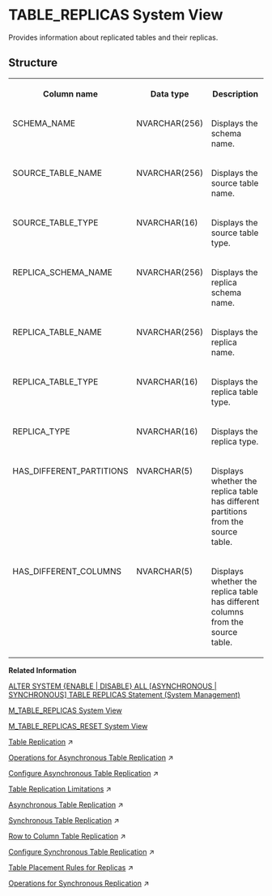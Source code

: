 <!-- loiod2353ea5d2951014bb61c0df540ffc42 -->

# TABLE\_REPLICAS System View

Provides information about replicated tables and their replicas.



<a name="loiod2353ea5d2951014bb61c0df540ffc42___t_a_b_l_e__r_e_p_l_i_c_a_s_1struct_TABLE_REPLICAS"/>

## Structure


<table>
<tr>
<th valign="top">

Column name



</th>
<th valign="top">

Data type



</th>
<th valign="top">

Description



</th>
</tr>
<tr>
<td valign="top">

SCHEMA\_NAME



</td>
<td valign="top">

NVARCHAR\(256\)



</td>
<td valign="top">

Displays the schema name.



</td>
</tr>
<tr>
<td valign="top">

SOURCE\_TABLE\_NAME



</td>
<td valign="top">

NVARCHAR\(256\)



</td>
<td valign="top">

Displays the source table name.



</td>
</tr>
<tr>
<td valign="top">

SOURCE\_TABLE\_TYPE



</td>
<td valign="top">

NVARCHAR\(16\)



</td>
<td valign="top">

Displays the source table type.



</td>
</tr>
<tr>
<td valign="top">

REPLICA\_SCHEMA\_NAME



</td>
<td valign="top">

NVARCHAR\(256\)



</td>
<td valign="top">

Displays the replica schema name.



</td>
</tr>
<tr>
<td valign="top">

REPLICA\_TABLE\_NAME



</td>
<td valign="top">

NVARCHAR\(256\)



</td>
<td valign="top">

Displays the replica name.



</td>
</tr>
<tr>
<td valign="top">

REPLICA\_TABLE\_TYPE



</td>
<td valign="top">

NVARCHAR\(16\)



</td>
<td valign="top">

Displays the replica table type.



</td>
</tr>
<tr>
<td valign="top">

REPLICA\_TYPE



</td>
<td valign="top">

NVARCHAR\(16\)



</td>
<td valign="top">

Displays the replica type.



</td>
</tr>
<tr>
<td valign="top">

HAS\_DIFFERENT\_PARTITIONS



</td>
<td valign="top">

NVARCHAR\(5\)



</td>
<td valign="top">

Displays whether the replica table has different partitions from the source table.



</td>
</tr>
<tr>
<td valign="top">

HAS\_DIFFERENT\_COLUMNS



</td>
<td valign="top">

NVARCHAR\(5\)



</td>
<td valign="top">

Displays whether the replica table has different columns from the source table.



</td>
</tr>
</table>

**Related Information**  


[ALTER SYSTEM \{ENABLE | DISABLE\} ALL \[ASYNCHRONOUS | SYNCHRONOUS\] TABLE REPLICAS Statement \(System Management\)](../../010-SQL-Reference/012-SQL-Statements/alter-system-enable-disable-all-asynchronous-synchronous-table-replicas-stat-f948665.md "Activates or deactivates the overall replication operation of all replication tables or of asynchronous or synchronous tables only.")

[M\_TABLE\_REPLICAS System View](../022-Monitoring-Views/m-table-replicas-system-view-9f8f350.md "Provides detailed information on asynchronous/synchronous table replicas.")

[M\_TABLE\_REPLICAS\_RESET System View](../022-Monitoring-Views/m-table-replicas-reset-system-view-66d9c9d.md "Provides detailed information on asynchronous/synchronous table replicas.")

[Table Replication](https://help.sap.com/viewer/f9c5015e72e04fffa14d7d4f7267d897/2023_2_QRC/en-US/33dd5d248add4b7a8c085846748b80ba.html "In a scale-out system tables (or selected columns of column store tables) may be replicated to multiple hosts. This can help to reduce network traffic when, for example, slowly-changing master data often has to be joined with tables, or partitions of tables, that are located on other hosts.") :arrow_upper_right:

[Operations for Asynchronous Table Replication](https://help.sap.com/viewer/f9c5015e72e04fffa14d7d4f7267d897/2023_2_QRC/en-US/5d469886636248ddb5414afb11fbce20.html "There are a number of operations you can perform on replica tables such as querying, adding, deactivating, dropping, and monitoring tables.") :arrow_upper_right:

[Configure Asynchronous Table Replication](https://help.sap.com/viewer/f9c5015e72e04fffa14d7d4f7267d897/2023_2_QRC/en-US/f47260743ed145558c515f9106a0319c.html "To set up asynchronous table replication you create a replica schema, create replica tables, handle large column store tables and activate replication on the system.") :arrow_upper_right:

[Table Replication Limitations](https://help.sap.com/viewer/f9c5015e72e04fffa14d7d4f7267d897/2023_2_QRC/en-US/7683a6b0e9f649808cb956cd50087c5f.html "General restrictions that apply to the use of table replication.") :arrow_upper_right:

[Asynchronous Table Replication](https://help.sap.com/viewer/f9c5015e72e04fffa14d7d4f7267d897/2023_2_QRC/en-US/604ac507d6494e9eb70e5256220c5018.html "Asynchronous table replication can help reduce workload on hosts by balancing load across replica tables on worker hosts in a distributed SAP HANA system.") :arrow_upper_right:

[Synchronous Table Replication](https://help.sap.com/viewer/f9c5015e72e04fffa14d7d4f7267d897/2023_2_QRC/en-US/6173b69c6a5343e0b4a1a8b21cb504fb.html "With synchronous table replication the source and replica are always synchronized, this is therefore a more transparent solution.") :arrow_upper_right:

[Row to Column Table Replication](https://help.sap.com/viewer/f9c5015e72e04fffa14d7d4f7267d897/2023_2_QRC/en-US/9e93b74902684b4291304f2fac5590ce.html "You can replicate data from row store tables to column store replicas, for mixed data types this may give optimal performance.") :arrow_upper_right:

[Configure Synchronous Table Replication](https://help.sap.com/viewer/f9c5015e72e04fffa14d7d4f7267d897/2023_2_QRC/en-US/5532ba76350543c7867e91c266056025.html "You can configure synchronous replication using the SQL editor simply by adding replica tables.") :arrow_upper_right:

[Table Placement Rules for Replicas](https://help.sap.com/viewer/f9c5015e72e04fffa14d7d4f7267d897/2023_2_QRC/en-US/266f9d2a727148f586d7bfb2a0cc4df8.html "The following SQL commands create table placement rules for replica schema, which can be used to create or add replica tables.") :arrow_upper_right:

[Operations for Synchronous Replication](https://help.sap.com/viewer/f9c5015e72e04fffa14d7d4f7267d897/2023_2_QRC/en-US/9bb41349f18c40e1bbe5b38b2ff63227.html "There are a number of operations you can perform for synchronous replication such as activating or deactivating replication, and dropping replica tables.") :arrow_upper_right:

